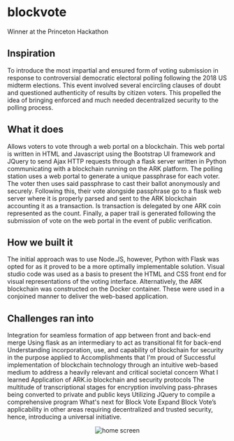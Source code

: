 # blockvote
Winner at the Princeton Hackathon


<h2>Inspiration</h2>
To introduce the most impartial and ensured form of voting submission in response to controversial democratic electoral polling following the 2018 US midterm elections. This event involved several encircling clauses of doubt and questioned authenticity of results by citizen voters. This propelled the idea of bringing enforced and much needed decentralized security to the polling process.

<h2>What it does</h2>
Allows voters to vote through a web portal on a blockchain. This web portal is written in HTML and Javascript using the Bootstrap UI framework and JQuery to send Ajax HTTP requests through a flask server written in Python communicating with a blockchain running on the ARK platform. The polling station uses a web portal to generate a unique passphrase for each voter. The voter then uses said passphrase to cast their ballot anonymously and securely. Following this, their vote alongside passphrase go to a flask web server where it is properly parsed and sent to the ARK blockchain accounting it as a transaction. Is transaction is delegated by one ARK coin represented as the count. Finally, a paper trail is generated following the submission of vote on the web portal in the event of public verification.

<h2>How we built it</h2>
The initial approach was to use Node.JS, however, Python with Flask was opted for as it proved to be a more optimally implementable solution. Visual studio code was used as a basis to present the HTML and CSS front end for visual representations of the voting interface. Alternatively, the ARK blockchain was constructed on the Docker container. These were used in a conjoined manner to deliver the web-based application.

<h2>Challenges ran into</h2>
Integration for seamless formation of app between front and back-end merge
Using flask as an intermediary to act as transitional fit for back-end
Understanding incorporation, use, and capability of blockchain for security in the purpose applied to
Accomplishments that I'm proud of
Successful implementation of blockchain technology through an intuitive web-based medium to address a heavily relevant and critical societal concern
What I learned
Application of ARK.io blockchain and security protocols
The multitude of transcriptional stages for encryption involving pass-phrases being converted to private and public keys
Utilizing JQuery to compile a comprehensive program
What's next for Block Vote
Expand Block Vote’s applicability in other areas requiring decentralized and trusted security, hence, introducing a universal initiative.


<p align="center"> 
<img src="https://github.com/Subhanc/BlockVote/blob/master/Screenshots/Screenshot1.jpg" alt="home screen">
</p>
